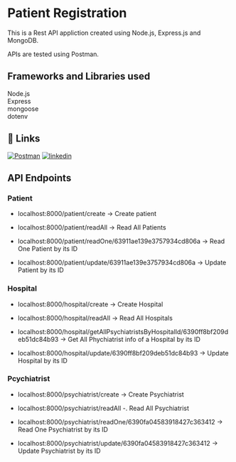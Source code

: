 # Patient Registration

This is a Rest API appliction created using Node.js, Express.js and MongoDB.

APIs are tested using Postman.

## Frameworks and Libraries used

Node.js\
Express\
mongoose\
dotenv

## 🔗 Links

[![Postman](https://img.shields.io/badge/postman-000?style=for-the-badge&logo=postman&logoColor=orange)](https://documenter.getpostman.com/view/23863652/2s8YzQWjLc)
[![linkedin](https://img.shields.io/badge/linkedin-0A66C2?style=for-the-badge&logo=linkedin&logoColor=white)](https://www.linkedin.com/in/tanupriya-saxena-7934991bb/)


## API Endpoints

### Patient

- localhost:8000/patient/create -> Create patient

- localhost:8000/patient/readAll -> Read All Patients

- localhost:8000/patient/readOne/63911ae139e3757934cd806a -> Read One Patient by its ID

- localhost:8000/patient/update/63911ae139e3757934cd806a -> Update Patient by its ID

### Hospital

- localhost:8000/hospital/create -> Create Hospital

- localhost:8000/hospital/readAll -> Read All Hospitals

- localhost:8000/hospital/getAllPsychiatristsByHospitalId/6390ff8bf209deb51dc84b93 -> Get All Phychiatrist info of a Hospital by its ID

- localhost:8000/hospital/update/6390ff8bf209deb51dc84b93 -> Update Hospital by its ID

### Pcychiatrist

- localhost:8000/psychiatrist/create -> Create Psychiatrist

- localhost:8000/psychiatrist/readAll -. Read All Psychiatrist

- localhost:8000/psychiatrist/readOne/6390fa04583918427c363412 -> Read One Psychiatrist by its ID

- localhost:8000/psychiatrist/update/6390fa04583918427c363412 -> Update Psychiatrist by its ID
